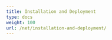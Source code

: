 ```yaml
---
title: Installation and Deployment
type: docs
weight: 100
url: /net/installation-and-deployment/
---
```



